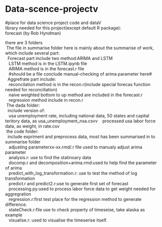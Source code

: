 # Data-scence-projectv  
#place for data science project code and dataV  
library needed for this project(except default R package):  
forecast      (by Rob Hyndman)  



there are 3 folders  
&nbsp;The file in summarise folder here is mainly about the summarise of work, which include several part:  
&nbsp;&nbsp;Forecast part include two method:ARIMA and LSTM  
&nbsp;&nbsp;&nbsp;LSTM method is in the LSTM.ipynb file  
&nbsp;&nbsp;&nbsp;ARIMA method is in the forecast.r file  
&nbsp;&nbsp;&nbsp;#should be a file conclude manual-checking of arima parameter here#  
&nbsp;&nbsp;Aggrefrate part include:  
&nbsp;&nbsp;&nbsp;reconcilation method is in the recon.r(include special forecas function needed for reconciliation)  
&nbsp;&nbsp;&nbsp;naive weighted bottom to up method are included in the forecast.r  
&nbsp;&nbsp;&nbsp;regression method include in recon.r  
&nbsp;The dada folder:  
&nbsp;&nbsp;include version of:  
&nbsp;&nbsp;&nbsp;usa unemployment rate, including national data, 50 states and capital teritory data, as usa_unemployment_nsa.csvv
&nbsp;&nbsp;&nbsp;processed usa labor force data, as weight, in rate.csv  
&nbsp;the code folder:  
&nbsp;&nbsp;include expriment and preprocess data, most has been summarised in to summarise folder  
&nbsp;&nbsp;&nbsp;adjusting parameterxx-xx.rmd/.r file used to manualy adjust arima parameter  
&nbsp;&nbsp;&nbsp;analysis.r: use to find the statinoary data  
&nbsp;&nbsp;&nbsp;docomp.r and decomposition+arima.rmd:used to help find the parameter of arima  
&nbsp;&nbsp;&nbsp;predict_with_log_transformation.r: use to test the method of log transformation  
&nbsp;&nbsp;&nbsp;predict.r and predict2.r:use to generate first set of forecast  
&nbsp;&nbsp;&nbsp;processing.py:used to process labor force data to get weight needed for aggregration   
&nbsp;&nbsp;&nbsp;regression.r:first test place for the regression method to generate difference.  
&nbsp;&nbsp;&nbsp;stateCheck.r:file use to check property of timeseise, take alaska as example  
&nbsp;&nbsp;&nbsp;visualise.r: used to visualise the timeserise itself.   